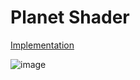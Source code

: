 <h1>Planet Shader</h1>

[Implementation](https://www.shadertoy.com/view/ml3fW7 "Source with demo")

![image](https://github.com/dylan-berndt/Planet-Shader/assets/33700799/3f0b0a51-5c18-4df9-9a65-3dc2c89e15ab)
